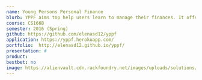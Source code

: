 ```yaml
---
name: Young Persons Personal Finance
blurb: YPPF aims top help users learn to manage their finances. It offers straightforward data input mechanisms to add income, expenses and bills and provides flexible viewing options.
course: CS166B
semester: 2016 (Spring)
github: https://github.com/elenasd12/yppf
application: https://yppf.herokuapp.com/
portfolio:  http://elenasd12.github.io/yppf/
presentation: #
product:  
bestbet: no
image: https://alienvault.cdn.rackfoundry.net/images/uploads/solutions/mssp/mssp-managed-services-icon.png
---
```

